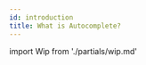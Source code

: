 ```yaml
---
id: introduction
title: What is Autocomplete?
---
```


import Wip from './partials/wip.md'

<Wip />
